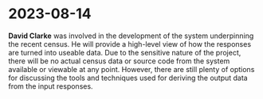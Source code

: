 # 2023-08-14

**David Clarke** was involved in the development of the system underpinning the
recent census. He will provide a high-level view of how the responses are
turned into useable data. Due to the sensitive nature of the project, there
will be no actual census data or source code from the system available or
viewable at any point. However, there are still plenty of options for
discussing the tools and techniques used for deriving the output data from the
input responses.
